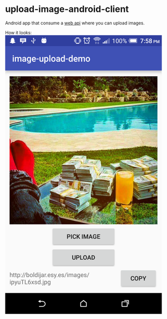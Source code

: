 # upload-image-android-client
Android app that consume a [web api](https://github.com/BoldijarPaul/upload-image-backend) where you can upload images.

How it looks:
![img](https://raw.githubusercontent.com/BoldijarPaul/upload-image-android-client/master/ss.png)

